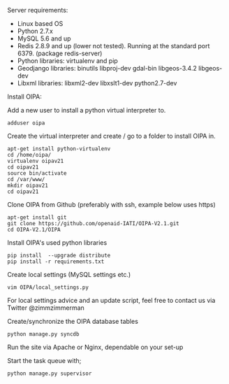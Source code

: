 Server requirements:
 - Linux based OS
 - Python 2.7.x
 - MySQL 5.6 and up
 - Redis 2.8.9 and up (lower not tested). Running at the standard port 6379. (package redis-server)
 - Python libraries: virtualenv and pip
 - Geodjango libraries: binutils libproj-dev gdal-bin libgeos-3.4.2 libgeos-dev
 - Libxml libraries: libxml2-dev  libxslt1-dev python2.7-dev


Install OIPA:

Add a new user to install a python virtual interpreter to.

    adduser oipa

Create the virtual interpreter and create / go to a folder to install OIPA in.

    apt-get install python-virtualenv
    cd /home/oipa/
    virtualenv oipav21
    cd oipav21
    source bin/activate
    cd /var/www/
    mkdir oipav21
    cd oipav21

Clone OIPA from Github (preferably with ssh, example below uses https)

    apt-get install git
    git clone https://github.com/openaid-IATI/OIPA-V2.1.git
    cd OIPA-V2.1/OIPA

Install OIPA's used python libraries

    pip install  --upgrade distribute
    pip install -r requirements.txt

Create local settings (MySQL settings etc.)

    vim OIPA/local_settings.py

For local settings advice and an update script, feel free to contact us via Twitter @zimmzimmerman 

Create/synchronize the OIPA database tables

    python manage.py syncdb

Run the site via Apache or Nginx, dependable on your set-up

Start the task queue with;

    python manage.py supervisor




